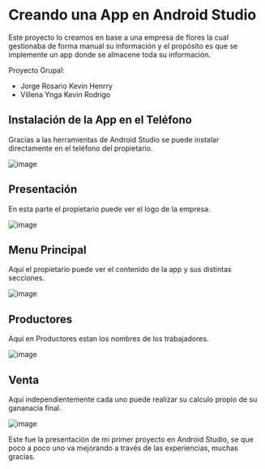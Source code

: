 # Creando una App en Android Studio
Este proyecto lo creamos en base a una empresa de flores la cual gestionaba de forma manual su información y el propósito es que se implemente un app donde se almacene toda su información.

Proyecto Grupal:
- Jorge Rosario Kevin Henrry
- Villena Ynga Kevin Rodrigo

## Instalación de la App en el Teléfono
Gracias a las herramientas de Android Studio se puede instalar directamente en el teléfono del propietario.

![image](https://github.com/KevinJorgeR/Android-Studio/assets/125482171/2a42c51d-91a7-4da0-ae9c-61cbd618b52f)

## Presentación
En esta parte el propietario puede ver el logo de la empresa.

![image](https://github.com/KevinJorgeR/Android-Studio/assets/125482171/ea91f0f3-2afe-429b-a24d-87454095f6ea)

## Menu Principal
Aquí el propietario puede ver el contenido de la app y sus distintas secciones.

![image](https://github.com/KevinJorgeR/Android-Studio/assets/125482171/6d25dea0-095d-4a55-9e98-b74461ea19d6)

## Productores
Aquí en Productores estan los nombres de los trabajadores.

![image](https://github.com/KevinJorgeR/Android-Studio/assets/125482171/8b013fcc-dcca-4b8a-a563-be3a5e54d852)

## Venta 
Aquí independientemente cada uno puede realizar su calculo propio de su gananacia final.

![image](https://github.com/KevinJorgeR/Android-Studio/assets/125482171/3ffd2a18-69c0-4c91-ae63-9ac1fc5b7c65)

Este fue la presentación de mi primer proyecto en Android Studio, se que poco a poco uno va mejorando a través de las experiencias, muchas gracias.
